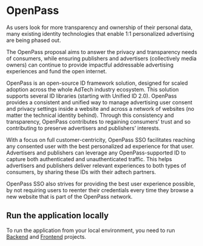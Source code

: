 # OpenPass

As users look for more transparency and ownership of their personal data, many existing identity technologies that enable 1:1 personalized advertising are being phased out. 

The OpenPass proposal aims to answer the privacy and transparency needs of consumers, while ensuring publishers and advertisers (collectively media owners) can continue to provide impactful addressable advertising experiences and fund the open internet. 

OpenPass is an open-source ID framework solution, designed for scaled adoption across the whole AdTech industry ecosystem. This solution supports several ID libraries (starting with Unified ID 2.0). OpenPass provides a consistent and unified way to manage advertising user consent and privacy settings inside a website and across a network of websites (no matter the technical identity behind). Through this consistency and transparency, OpenPass contributes to regaining consumers’ trust and so contributing to preserve advertisers and publishers’ interests.

With a focus on full customer-centricity, OpenPass SSO facilitates reaching any consented user with the best personalized ad experience for that user.  Advertisers and publishers can leverage any OpenPass-supported ID to capture both authenticated and unauthenticated traffic. This helps advertisers and publishers deliver relevant experiences to both types of consumers, by sharing these IDs with their adtech partners.

OpenPass SSO also strives for providing the best user experience possible, by not requiring users to reenter their credentials every time they browse a new website that is part of the OpenPass network.





## Run the application locally
To run the application from your local environment, you need to run [Backend](https://github.com/criteo/openpass/blob/main/OpenPass.IdController/README.md) and [Frontend](https://github.com/criteo/openpass/blob/main/OpenPass.IdController.UI/README.md) projects.
